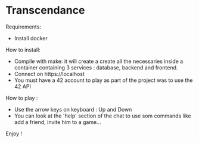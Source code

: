 # Transcendance

Requirements:
- Install docker

How to install:
- Compile with make: it will create a create all the necessaries inside a container containing 3 services : database, backend and frontend.
- Connect on https://localhost
- You must have a 42 account to play as part of the project was to use the 42 API

How to play :
- Use the arrow keys on keyboard : Up and Down
- You can look at the 'help' section of the chat to use som commands like add a friend, invite him to a game...

Enjoy !